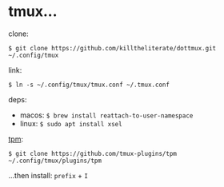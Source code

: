 # tmux...

clone:

`$ git clone https://github.com/killtheliterate/dottmux.git ~/.config/tmux`

link:

`$ ln -s ~/.config/tmux/tmux.conf ~/.tmux.conf`

deps:

- macos: `$ brew install reattach-to-user-namespace`
- linux: `$ sudo apt install xsel`

[tpm](https://github.com/tmux-plugins/tpm#key-bindings):

`$ git clone https://github.com/tmux-plugins/tpm ~/.config/tmux/plugins/tpm`

...then install: `prefix` + `I`
